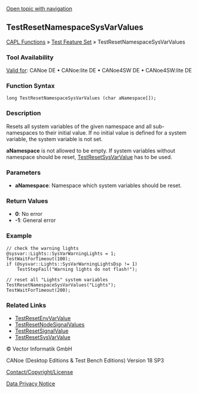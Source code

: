 [Open topic with navigation](../../../../../CANoeDEFamily.htm#Topics/CAPLFunctions/Test/Functions/CAPLfunctionTestResetNamespaceSysVarValues.md)

## TestResetNamespaceSysVarValues

[CAPL Functions](../../CAPLfunctions.md) » [Test Feature Set](../CAPLfunctionsTFSOverview.md) » TestResetNamespaceSysVarValues

### Tool Availability

[Valid for](../../../Shared/FeatureAvailability.md): CANoe DE • CANoe:lite DE • CANoe4SW DE • CANoe4SW:lite DE

### Function Syntax

```plaintext
long TestResetNamespaceSysVarValues (char aNamespace[]);
```

### Description

Resets all system variables of the given namespace and all sub-namespaces to their initial value. If no initial value is defined for a system variable, the system variable is not set.

**aNamespace** is not allowed to be empty. If system variables without namespace should be reset, [TestResetSysVarValue](CAPLfunctionTestResetSysVarValue.md) has to be used.

### Parameters

- **aNamespace**: Namespace which system variables should be reset.

### Return Values

- **0**: No error
- **-1**: General error

### Example

```plaintext
// check the warning lights
@sysvar::Lights::SysVarWarningLights = 1;
TestWaitForTimeout(100);
if (@sysvar::Lights::SysVarWarningLightsDsp != 1)
    TestStepFail("Warning lights do not flash!");

// reset all "Lights" system variables
TestResetNamespaceSysVarValues("Lights");
TestWaitForTimeout(200);
```

### Related Links

- [TestResetEnvVarValue](CAPLfunctionTestResetEnvVarValue.md)
- [TestResetNodeSignalValues](CAPLfunctionTestResetNodeSignalValues.md)
- [TestResetSignalValue](CAPLfunctionTestResetSignalValue.md)
- [TestResetSysVarValue](CAPLfunctionTestResetSysVarValue.md)

© Vector Informatik GmbH

CANoe (Desktop Editions & Test Bench Editions) Version 18 SP3

[Contact/Copyright/License](../../../Shared/ContactCopyrightLicense.md)

[Data Privacy Notice](https://www.vector.com/int/en/company/get-info/privacy-policy/)
